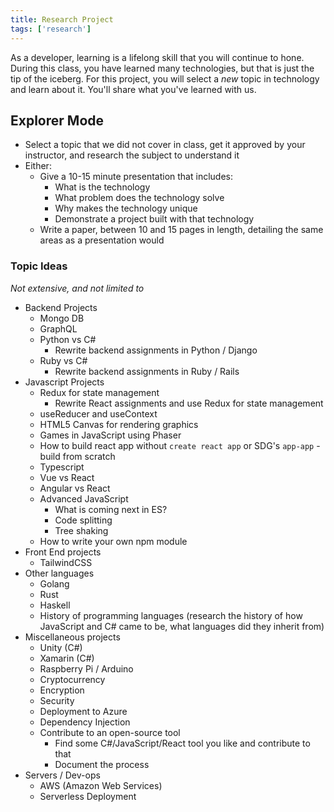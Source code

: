 ```yaml
---
title: Research Project
tags: ['research']
---
```


As a developer, learning is a lifelong skill that you will continue to hone. During this class, you have learned many technologies, but that is just the tip of the iceberg. For this project, you will select a _new_ topic in technology and learn about it. You'll share what you've learned with us.

## Explorer Mode

- Select a topic that we did not cover in class, get it approved by your instructor, and research the subject to understand it
- Either:
  - Give a 10-15 minute presentation that includes:
    - What is the technology
    - What problem does the technology solve
    - Why makes the technology unique
    - Demonstrate a project built with that technology
  - Write a paper, between 10 and 15 pages in length, detailing the same areas as a presentation would

### Topic Ideas

_Not extensive, and not limited to_

- Backend Projects
  - Mongo DB
  - GraphQL
  - Python vs C#
    - Rewrite backend assignments in Python / Django
  - Ruby vs C#
    - Rewrite backend assignments in Ruby / Rails
- Javascript Projects
  - Redux for state management
    - Rewrite React assignments and use Redux for state management
  - useReducer and useContext
  - HTML5 Canvas for rendering graphics
  - Games in JavaScript using Phaser
  - How to build react app without `create react app` or SDG's `app-app` - build from scratch
  - Typescript
  - Vue vs React
  - Angular vs React
  - Advanced JavaScript
    - What is coming next in ES?
    - Code splitting
    - Tree shaking
  - How to write your own npm module
- Front End projects
  - TailwindCSS
- Other languages
  - Golang
  - Rust
  - Haskell
  - History of programming languages (research the history of how JavaScript and C# came to be, what languages did they inherit from)
- Miscellaneous projects
  - Unity (C#)
  - Xamarin (C#)
  - Raspberry Pi / Arduino
  - Cryptocurrency
  - Encryption
  - Security
  - Deployment to Azure
  - Dependency Injection
  - Contribute to an open-source tool
    - Find some C#/JavaScript/React tool you like and contribute to that
    - Document the process
- Servers / Dev-ops
  - AWS (Amazon Web Services)
  - Serverless Deployment
